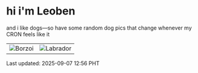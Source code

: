 # hi i'm Leoben

and i like dogs—so have some random dog pics that change whenever my CRON feels like it

|  |  |
|--------|----------|
| ![Borzoi](https://random-dog-vercel.vercel.app/api/random-borzoi?v=1757220965) | ![Labrador](https://random-dog-vercel.vercel.app/api/random-labrador?v=1757220965) |

Last updated: 2025-09-07 12:56 PHT
